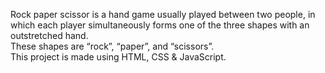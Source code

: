  Rock paper scissor is a hand game usually played between two people, in which each player simultaneously forms one of the three shapes with an outstretched hand.
 <br>These shapes are “rock”, “paper”, and “scissors”.<br>
 This project is made using HTML, CSS & JavaScript.
